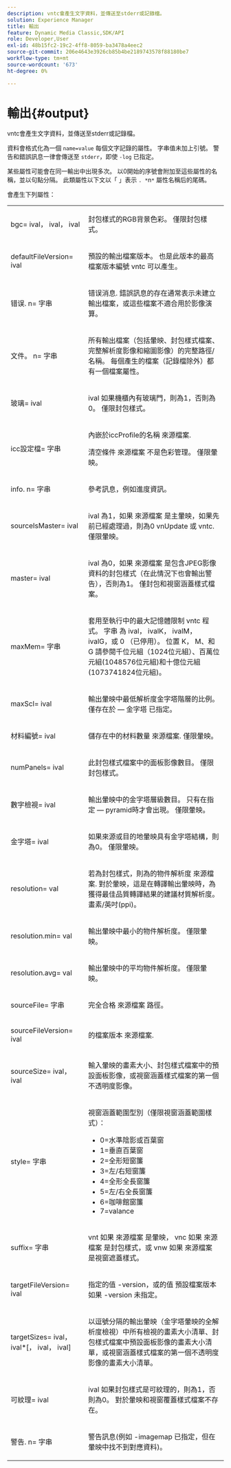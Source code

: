 ```yaml
---
description: vntc會產生文字資料，並傳送至stderr或記錄檔。
solution: Experience Manager
title: 輸出
feature: Dynamic Media Classic,SDK/API
role: Developer,User
exl-id: 48b15fc2-19c2-4ff8-8059-ba3478a4eec2
source-git-commit: 206e4643e3926cb85b4be2189743578f88180be7
workflow-type: tm+mt
source-wordcount: '673'
ht-degree: 0%

---
```


# 輸出{#output}

vntc會產生文字資料，並傳送至stderr或記錄檔。

資料會格式化為一個 `name=value` 每個文字記錄的屬性。 字串值未加上引號。 警告和錯誤訊息一律會傳送至 `stderr`，即使 `-log` 已指定。

某些屬性可能會在同一輸出中出現多次。 以0開始的序號會附加至這些屬性的名稱，並以句點分隔。 此類屬性以下文以「 」表示 `. *`n`*` 屬性名稱后的尾碼。

會產生下列屬性：

<table id="simpletable_32AAA1A2DDB04BC6B86885E6223BF609"> 
 <tr class="strow"> 
  <td class="stentry"> <p><span class="codeph">bgc=<span class="varname"> ival</span>，<span class="varname"> ival</span>，<span class="varname"> ival</span></span> </p> </td> 
  <td class="stentry"> <p>封包樣式的RGB背景色彩。 僅限封包樣式。 </p></td> 
 </tr> 
 <tr class="strow"> 
  <td class="stentry"> <p><span class="codeph">defaultFileVersion=<span class="varname"> ival</span></span> </p></td> 
  <td class="stentry"> <p>預設的輸出檔案版本。 也是此版本的最高檔案版本編號 <span class="filepath"> vntc</span> 可以產生。 </p></td> 
 </tr> 
 <tr class="strow"> 
  <td class="stentry"> <p><span class="codeph">错误.<span class="varname"> n</span>=<span class="varname"> 字串</span></span> </p></td> 
  <td class="stentry"> <p>错误消息. 錯誤訊息的存在通常表示未建立輸出檔案，或這些檔案不適合用於影像演算。 </p></td> 
 </tr> 
 <tr class="strow"> 
  <td class="stentry"> <p><span class="codeph">文件。<span class="varname"> n</span>=<span class="varname"> 字串</span></span> </p></td> 
  <td class="stentry"> <p>所有輸出檔案（包括暈映、封包樣式檔案、完整解析度影像和縮圖影像）的完整路徑/名稱。 每個產生的檔案（記錄檔除外）都有一個檔案屬性。 </p></td> 
 </tr> 
 <tr class="strow"> 
  <td class="stentry"> <p><span class="codeph">玻璃=<span class="varname"> ival</span></span> </p></td> 
  <td class="stentry"> <p><span class="varname"> ival</span> 如果機櫃內有玻璃門，則為1，否則為0。 僅限封包樣式。 </p></td> 
 </tr> 
 <tr class="strow"> 
  <td class="stentry"> <p><span class="codeph">icc設定檔=<span class="varname"> 字串</span></span> </p></td> 
  <td class="stentry"> <p>內嵌於iccProfile的名稱 <span class="varname"> 來源檔案</span>. </p> <p>清空條件 <span class="varname"> 來源檔案</span> 不是色彩管理。 僅限暈映。 </p></td> 
 </tr> 
 <tr class="strow"> 
  <td class="stentry"> <p><span class="codeph">info.<span class="varname"> n</span>=<span class="varname"> 字串</span></span> </p></td> 
  <td class="stentry"> <p>參考訊息，例如進度資訊。 </p></td> 
 </tr> 
 <tr class="strow"> 
  <td class="stentry"> <p><span class="codeph">sourceIsMaster=<span class="varname"> ival</span></span> </p></td> 
  <td class="stentry"> <p><span class="varname"> ival</span> 為1，如果 <span class="varname"> 來源檔案</span> 是主暈映，如果先前已經處理過，則為0 <span class="filepath"> vnUpdate</span> 或 <span class="filepath"> vntc</span>. 僅限暈映。 </p></td> 
 </tr> 
 <tr class="strow"> 
  <td class="stentry"> <p><span class="codeph">master=<span class="varname"> ival</span></span> </p></td> 
  <td class="stentry"> <p><span class="varname"> ival</span> 為0，如果 <span class="varname"> 來源檔案</span> 是包含JPEG影像資料的封包樣式（在此情況下也會輸出警告），否則為1。 僅封包和視窗涵蓋樣式檔案。 </p></td> 
 </tr> 
 <tr class="strow"> 
  <td class="stentry"> <p><span class="codeph">maxMem=<span class="varname"> 字串</span></span> </p></td> 
  <td class="stentry"> <p>套用至執行中的最大記憶體限制 <span class="filepath"> vntc</span> 程式。 <span class="varname"> 字串</span> 為 <span class="varname"> ival</span>， <span class="varname"> ivalK</span>， <span class="varname"> ivalM</span>， <span class="varname"> ivalG</span>，或 <span class="codeph"> 0</span> （已停用）。 位置 <span class="varname"> K</span>， <span class="varname"> M</span>、和 <span class="varname"> G</span> 請參閱千位元組（1024位元組）、百萬位元組(1048576位元組)和十億位元組(1073741824位元組)。 </p></td> 
 </tr> 
 <tr class="strow"> 
  <td class="stentry"> <p><span class="codeph">maxScl=<span class="varname"> ival</span></span> </p></td> 
  <td class="stentry"> <p>輸出暈映中最低解析度金字塔階層的比例。 僅存在於 <span class="codeph">  — 金字塔</span> 已指定。 </p></td> 
 </tr> 
 <tr class="strow"> 
  <td class="stentry"> <p><span class="codeph">材料編號=<span class="varname"> ival</span></span> </p></td> 
  <td class="stentry"> <p>儲存在中的材料數量 <span class="varname"> 來源檔案</span>. 僅限暈映。 </p></td> 
 </tr> 
 <tr class="strow"> 
  <td class="stentry"> <p><span class="codeph">numPanels=<span class="codeph"> ival</span></span> </p></td> 
  <td class="stentry"> <p>此封包樣式檔案中的面板影像數目。 僅限封包樣式。 </p></td> 
 </tr> 
 <tr class="strow"> 
  <td class="stentry"> <p><span class="codeph">數字檢視=<span class="codeph"> ival</span></span> </p></td> 
  <td class="stentry"> <p>輸出暈映中的金字塔層級數目。 只有在指定 — pyramid時才會出現。 僅限暈映。 </p></td> 
 </tr> 
 <tr class="strow"> 
  <td class="stentry"> <p><span class="codeph">金字塔=<span class="varname"> ival</span></span> </p></td> 
  <td class="stentry"> <p>如果來源或目的地暈映具有金字塔結構，則為0。 僅限暈映。 </p></td> 
 </tr> 
 <tr class="strow"> 
  <td class="stentry"> <p><span class="codeph">resolution=<span class="varname"> val</span></span> </p></td> 
  <td class="stentry"> <p>若為封包樣式，則為的物件解析度<span class="varname"> 來源檔案</span>. 對於暈映，這是在轉譯輸出暈映時，為獲得最佳品質轉譯結果的建議材質解析度。 畫素/英吋(ppi)。 </p></td> 
 </tr> 
 <tr class="strow"> 
  <td class="stentry"> <p><span class="codeph">resolution.min=<span class="varname"> val</span></span> </p></td> 
  <td class="stentry"> <p>輸出暈映中最小的物件解析度。 僅限暈映。 </p></td> 
 </tr> 
 <tr class="strow"> 
  <td class="stentry"> <p><span class="codeph">resolution.avg=<span class="varname"> val</span></span> </p></td> 
  <td class="stentry"> <p>輸出暈映中的平均物件解析度。 僅限暈映。 </p></td> 
 </tr> 
 <tr class="strow"> 
  <td class="stentry"> <p><span class="codeph">sourceFile=<span class="varname"> 字串</span></span> </p></td> 
  <td class="stentry"> <p>完全合格 <span class="varname"> 來源檔案</span> 路徑。 </p></td> 
 </tr> 
 <tr class="strow"> 
  <td class="stentry"> <p><span class="codeph">sourceFileVersion=<span class="varname"> ival</span></span> </p></td> 
  <td class="stentry"> <p>的檔案版本 <span class="varname"> 來源檔案</span>. </p></td> 
 </tr> 
 <tr class="strow"> 
  <td class="stentry"> <p><span class="codeph">sourceSize=<span class="varname"> ival</span>，<span class="varname"> ival</span></span> </p></td> 
  <td class="stentry"> <p>輸入暈映的畫素大小、封包樣式檔案中的預設面板影像，或視窗涵蓋樣式檔案的第一個不透明度影像。 </p></td> 
 </tr> 
 <tr class="strow"> 
  <td class="stentry"> <p><span class="codeph">style=<span class="varname"> 字串</span></span> </p></td> 
  <td class="stentry"> <p>視窗涵蓋範圍型別（僅限視窗涵蓋範圍樣式）： </p> <p> 
    <ul id="ul_51AECE556B8B40109FFAD2B315D0695C"> 
     <li id="li_3D3B9211C7AF4810883AE815BEBD4228">0=水準陰影或百葉窗 </li> 
     <li id="li_DE88052467D64ECDAEB29264FC3904E4">1=垂直百葉窗 </li> 
     <li id="li_6F976CABF7244B20A471391A685ED05F"> 2=全形短窗簾 </li> 
     <li id="li_E8D2B0B9189F4BDBB70E145E9196C1CD">3=左/右短窗簾 </li> 
     <li id="li_026F043A50D34C8AB850D9832F375DB7"> 4=全形全長窗簾 </li> 
     <li id="li_283A2E5BFF75461B8F697FFF0796361F"> 5=左/右全長窗簾 </li> 
     <li id="li_E175BA9EAE1F46B89109F4892FF54656"> 6=咖啡館窗簾 </li> 
     <li id="li_79D2F7F68C4746F3B6742EFECD01BDD9"> 7=valance </li> 
    </ul> </p> </td> 
 </tr> 
 <tr class="strow"> 
  <td class="stentry"> <p><span class="codeph">suffix=<span class="varname"> 字串</span></span> </p></td> 
  <td class="stentry"> <p><span class="codeph"> vnt</span> 如果 <span class="varname"> 來源檔案</span> 是暈映， <span class="codeph"> vnc</span> 如果 <span class="varname"> 來源檔案</span> 是封包樣式，或 <span class="codeph"> vnw</span> 如果 <span class="varname"> 來源檔案</span> 是視窗遮蓋樣式。 </p></td> 
 </tr> 
 <tr class="strow"> 
  <td class="stentry"> <p><span class="codeph">targetFileVersion=<span class="varname"> ival</span></span> </p></td> 
  <td class="stentry"> <p>指定的值 <span class="codeph"> -version</span>，或的值<span class="codeph"> 預設檔案版本</span> 如果<span class="codeph"> -version</span> 未指定。 </p></td> 
 </tr> 
 <tr class="strow"> 
  <td class="stentry"> <p><span class="codeph">targetSizes=<span class="varname"> ival</span>，<span class="varname"> ival</span>*[，<span class="varname"> ival</span>，<span class="varname"> ival</span>]</span> </p></td> 
  <td class="stentry"> <p>以逗號分隔的輸出暈映（金字塔暈映的全解析度檢視）中所有檢視的畫素大小清單、封包樣式檔案中預設面板影像的畫素大小清單，或視窗涵蓋樣式檔案的第一個不透明度影像的畫素大小清單。 </p> </td> 
 </tr> 
 <tr class="strow"> 
  <td class="stentry"> <p><span class="codeph">可紋理=<span class="varname"> ival</span></span> </p></td> 
  <td class="stentry"> <p><span class="varname"> ival</span> 如果封包樣式是可紋理的，則為1，否則為0。 對於暈映和視窗覆蓋樣式檔案不存在。 </p></td> 
 </tr> 
 <tr class="strow"> 
  <td class="stentry"> <p><span class="codeph">警告.<span class="varname"> n</span>=<span class="varname"> 字串</span></span> </p></td> 
  <td class="stentry"> <p>警告訊息(例如 <span class="codeph"> -imagemap</span> 已指定，但在暈映中找不到對應資料)。 </p></td> 
 </tr> 
</table>
